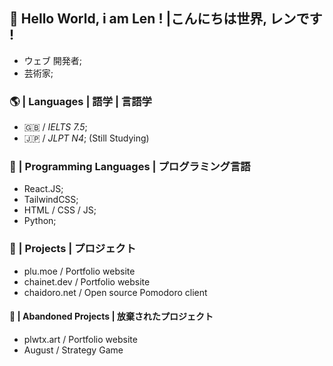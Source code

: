 ## 💮 Hello World, i am Len ! |こんにちは世界, レンです !
- ウェブ 開発者;
- 芸術家;

### 🌎 | Languages | 語学 | 言語学
- 🇬🇧 / *IELTS 7.5*;
- 🇯🇵 / *JLPT N4*; (Still Studying)

### 💫 | Programming Languages | プログラミング言語
- React.JS;
- TailwindCSS;
- HTML / CSS / JS;
- Python;

### 🌟 | Projects | プロジェクト
-  plu.moe / Portfolio website
-  chainet.dev / Portfolio website
-  chaidoro.net / Open source Pomodoro client
#### 🚧 | Abandoned Projects | 放棄されたプロジェクト
- plwtx.art / Portfolio website
- August / Strategy Game

